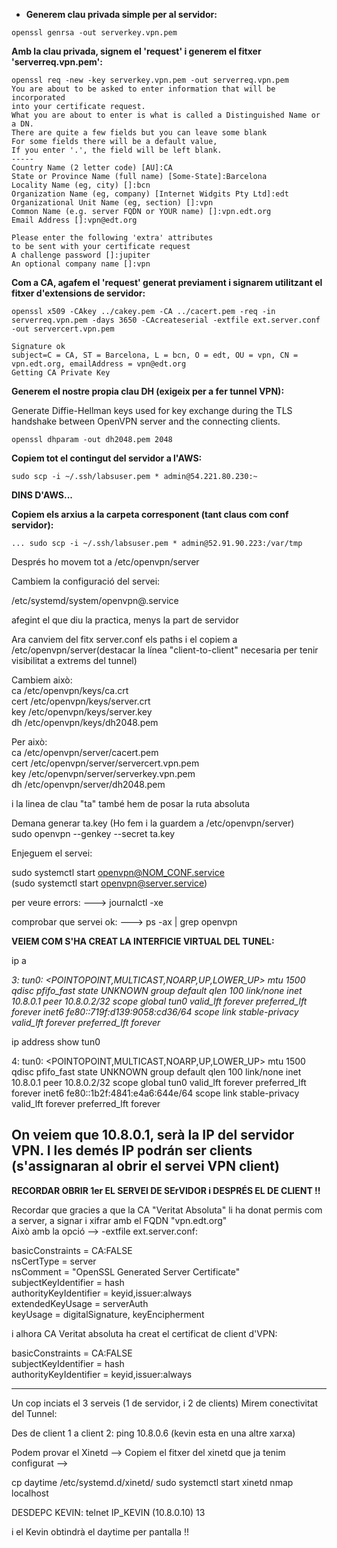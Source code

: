 
* **Generem clau privada simple per al servidor:**
```
openssl genrsa -out serverkey.vpn.pem
```

**Amb la clau privada, signem el 'request' i generem el fitxer 'serverreq.vpn.pem':**
```
openssl req -new -key serverkey.vpn.pem -out serverreq.vpn.pem
You are about to be asked to enter information that will be incorporated
into your certificate request.
What you are about to enter is what is called a Distinguished Name or a DN.
There are quite a few fields but you can leave some blank
For some fields there will be a default value,
If you enter '.', the field will be left blank.
-----
Country Name (2 letter code) [AU]:CA
State or Province Name (full name) [Some-State]:Barcelona
Locality Name (eg, city) []:bcn
Organization Name (eg, company) [Internet Widgits Pty Ltd]:edt
Organizational Unit Name (eg, section) []:vpn
Common Name (e.g. server FQDN or YOUR name) []:vpn.edt.org
Email Address []:vpn@edt.org

Please enter the following 'extra' attributes
to be sent with your certificate request
A challenge password []:jupiter
An optional company name []:vpn
```

**Com a CA, agafem el 'request' generat previament i signarem utilitzant el fitxer d'extensions de servidor:**
```
openssl x509 -CAkey ../cakey.pem -CA ../cacert.pem -req -in serverreq.vpn.pem -days 3650 -CAcreateserial -extfile ext.server.conf -out servercert.vpn.pem

Signature ok
subject=C = CA, ST = Barcelona, L = bcn, O = edt, OU = vpn, CN = vpn.edt.org, emailAddress = vpn@edt.org
Getting CA Private Key
```
**Generem el nostre propia clau DH (exigeix per a fer tunnel VPN):**

Generate Diffie-Hellman keys used for key exchange during the TLS handshake between OpenVPN server and the connecting clients.
```
openssl dhparam -out dh2048.pem 2048
```

**Copiem tot el contingut del servidor a l'AWS:**
```
sudo scp -i ~/.ssh/labsuser.pem * admin@54.221.80.230:~
```

**DINS D'AWS...**

**Copiem els arxius a la carpeta corresponent (tant claus com conf servidor):**
```
... sudo scp -i ~/.ssh/labsuser.pem * admin@52.91.90.223:/var/tmp
```

Després ho movem tot a /etc/openvpn/server  

Cambiem la configuració del servei:    

/etc/systemd/system/openvpn@.service

afegint el que diu la practica, menys la part de servidor

Ara canviem del fitx server.conf els paths i el copiem a /etc/openvpn/server(destacar la línea "client-to-client" necesaria per tenir visibilitat a extrems del tunnel)

Cambiem això:  
 ca /etc/openvpn/keys/ca.crt  
 cert /etc/openvpn/keys/server.crt  
 key /etc/openvpn/keys/server.key  
 dh /etc/openvpn/keys/dh2048.pem  
  
Per això:  
 ca /etc/openvpn/server/cacert.pem  
 cert /etc/openvpn/server/servercert.vpn.pem  
 key /etc/openvpn/server/serverkey.vpn.pem  
 dh /etc/openvpn/server/dh2048.pem  

i la linea de clau "ta" també hem de posar la ruta absoluta

Demana generar ta.key (Ho fem i la guardem a /etc/openvpn/server)  
sudo openvpn --genkey --secret ta.key  

Enjeguem el servei:  

sudo systemctl start openvpn@NOM_CONF.service  
(sudo systemctl start openvpn@server.service)

per veure errors: --->  journalctl -xe  

comprobar que servei ok:  --->  ps -ax | grep openvpn  

**VEIEM COM S'HA CREAT LA INTERFICIE VIRTUAL DEL TUNEL:**  

ip a  

*3: tun0: <POINTOPOINT,MULTICAST,NOARP,UP,LOWER_UP> mtu 1500 qdisc pfifo_fast state UNKNOWN group default qlen 100
    link/none 
    inet 10.8.0.1 peer 10.8.0.2/32 scope global tun0
       valid_lft forever preferred_lft forever
    inet6 fe80::719f:d139:9058:cd36/64 scope link stable-privacy 
       valid_lft forever preferred_lft forever*

ip address show tun0

4: tun0: <POINTOPOINT,MULTICAST,NOARP,UP,LOWER_UP> mtu 1500 qdisc pfifo_fast state UNKNOWN group default qlen 100
    link/none 
    inet 10.8.0.1 peer 10.8.0.2/32 scope global tun0
       valid_lft forever preferred_lft forever
    inet6 fe80::1b2f:4841:e4a6:644e/64 scope link stable-privacy 
       valid_lft forever preferred_lft forever

On veiem que  10.8.0.1, serà la IP del servidor VPN. I les demés IP podrán ser clients (s'assignaran al obrir el servei VPN client)
----------------------------------------------------------------------------------------------------------------------------------  
**RECORDAR OBRIR 1er EL SERVEI DE SErVIDOR i DESPRÉS EL DE CLIENT !!**

Recordar que gracies a que la CA "Veritat Absoluta" li ha donat permis com a server, a signar i xifrar amb el FQDN "vpn.edt.org"   
Això amb la opció -->   -extfile ext.server.conf: 
  
basicConstraints       = CA:FALSE  
nsCertType             = server  
nsComment              = "OpenSSL Generated Server Certificate"  
subjectKeyIdentifier   = hash  
authorityKeyIdentifier = keyid,issuer:always  
extendedKeyUsage       = serverAuth  
keyUsage               = digitalSignature, keyEncipherment  

i alhora CA Veritat absoluta ha creat el certificat de client d'VPN:  
  
basicConstraints        = CA:FALSE  
subjectKeyIdentifier    = hash  
authorityKeyIdentifier  = keyid,issuer:always  

----------------------------------------------------------------------------------------------------------------------------------  

Un cop inciats el 3 serveis (1 de servidor, i 2 de clients) Mirem conectivitat del Tunnel:

Des de client 1 a client 2: ping 10.8.0.6 (kevin esta en una altre xarxa)

Podem provar el Xinetd --> Copiem el fitxer del xinetd que ja tenim configurat --> 

cp daytime  /etc/systemd.d/xinetd/
sudo systemctl start xinetd
nmap localhost

 DESDEPC KEVIN: telnet IP_KEVIN (10.8.0.10) 13

i el Kevin obtindrà el daytime per pantalla !!
